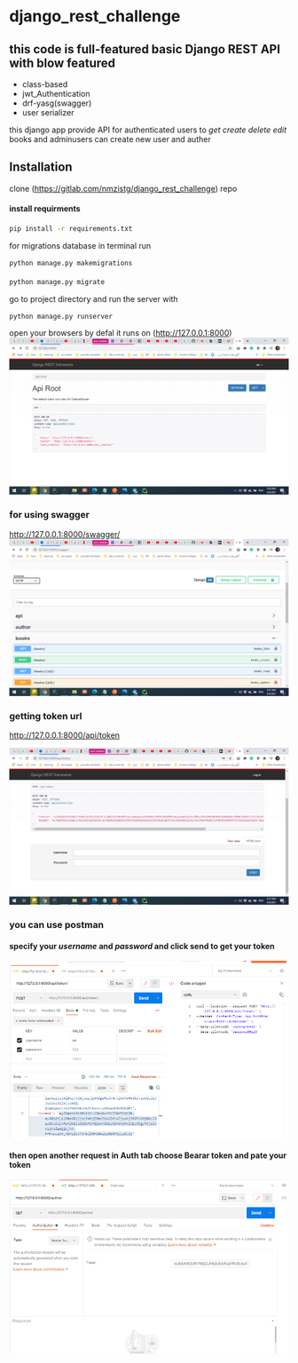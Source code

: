 # django_rest_challenge
## this code is full-featured basic Django REST API with blow featured

* class-based
* jwt_Authentication
* drf-yasg(swagger)
* user serializer

this django app provide API for authenticated users to _get_  _create_ _delete_ _edit_ books and adminusers can create 
new user and auther 


## Installation
clone (https://gitlab.com/nmzistg/django_rest_challenge) repo

#### install requirments
```bash
pip install -r requirements.txt
```
for migrations database in terminal run
```bash
python manage.py makemigrations

python manage.py migrate
```
go to project directory and
run the server with 
```bash
python manage.py runserver
```

open your browsers by defal it runs on (http://127.0.0.1:8000)
![img.png](readme-images/img2.png)

### for using swagger
http://127.0.0.1:8000/swagger/
![img.png](readme-images/img_1.png)

### getting token url
http://127.0.0.1:8000/api/token

![img.png](readme-images/img.png)

### you can use postman 
#### specify your *username* and *password* and click send to get your token 
![img.png](readme-images/img3.png)

#### then open another request in Auth tab choose Bearar token and pate your token 
![img.png](readme-images/img4.png)
